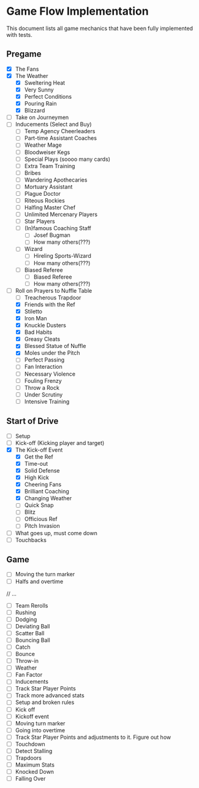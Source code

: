 # Game Flow Implementation

This document lists all game mechanics that have been fully implemented with tests.

## Pregame
- [x] The Fans
- [x] The Weather
  - [x] Sweltering Heat
  - [x] Very Sunny
  - [x] Perfect Conditions
  - [x] Pouring Rain
  - [x] Blizzard
- [ ] Take on Journeymen
- [ ] Inducements (Select and Buy)
  - [ ] Temp Agency Cheerleaders
  - [ ] Part-time Assistant Coaches
  - [ ] Weather Mage
  - [ ] Bloodweiser Kegs
  - [ ] Special Plays (soooo many cards)
  - [ ] Extra Team Training
  - [ ] Bribes
  - [ ] Wandering Apothecaries
  - [ ] Mortuary Assistant
  - [ ] Plague Doctor
  - [ ] Riteous Rockies
  - [ ] Halfing Master Chef
  - [ ] Unlimited Mercenary Players
  - [ ] Star Players
  - [ ] (In)famous Coaching Staff
    - [ ] Josef Bugman 
    - [ ] How many others(???)
  - [ ] Wizard
    - [ ] Hireling Sports-Wizard
    - [ ] How many others(???)
  - [ ] Biased Referee 
    - [ ] Biased Referee
    - [ ] How many others(???)
- [ ] Roll on Prayers to Nuffle Table
  - [ ] Treacherous Trapdoor
  - [x] Friends with the Ref
  - [x] Stiletto
  - [x] Iron Man
  - [x] Knuckle Dusters
  - [x] Bad Habits
  - [x] Greasy Cleats
  - [x] Blessed Statue of Nuffle
  - [x] Moles under the Pitch
  - [ ] Perfect Passing
  - [ ] Fan Interaction
  - [ ] Necessary Violence
  - [ ] Fouling Frenzy
  - [ ] Throw a Rock
  - [ ] Under Scrutiny
  - [ ] Intensive Training

## Start of Drive

- [ ] Setup
- [ ] Kick-off (Kicking player and target)
- [x] The Kick-off Event
  - [x] Get the Ref
  - [x] Time-out
  - [x] Solid Defense
  - [x] High Kick
  - [x] Cheering Fans
  - [x] Brilliant Coaching
  - [x] Changing Weather
  - [ ] Quick Snap
  - [ ] Blitz
  - [ ] Officious Ref
  - [ ] Pitch Invasion
- [ ] What goes up, must come down
- [ ] Touchbacks

## Game

- [ ] Moving the turn marker
- [ ] Halfs and overtime

// ...

- [ ] Team Rerolls
- [ ] Rushing
- [ ] Dodging
- [ ] Deviating Ball
- [ ] Scatter Ball
- [ ] Bouncing Ball
- [ ] Catch
- [ ] Bounce
- [ ] Throw-in
- [ ] Weather
- [ ] Fan Factor
- [ ] Inducements
- [ ] Track Star Player Points
- [ ] Track more advanced stats
- [ ] Setup and broken rules
- [ ] Kick off 
- [ ] Kickoff event
- [ ] Moving turn marker
- [ ] Going into overtime
- [ ] Track Star Player Points and adjustments to it. Figure out how
- [ ] Touchdown
- [ ] Detect Stalling
- [ ] Trapdoors
- [ ] Maximum Stats
- [ ] Knocked Down
- [ ] Falling Over